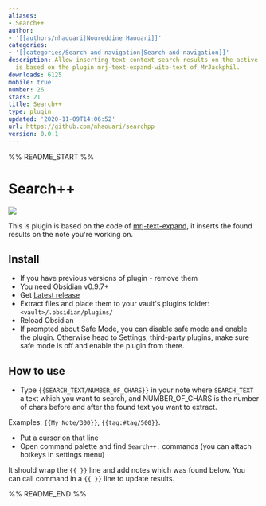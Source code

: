 ```yaml
---
aliases:
- Search++
author:
- '[[authors/nhaouari|Noureddine Haouari]]'
categories:
- '[[categories/Search and navigation|Search and navigation]]'
description: Allow inserting text context search results on the active note, the plugin
  is based on the plugin mrj-text-expand-witb-text of MrJackphil.
downloads: 6125
mobile: true
number: 26
stars: 21
title: Search++
type: plugin
updated: '2020-11-09T14:06:52'
url: https://github.com/nhaouari/searchpp
version: 0.0.1
---
```


%% README_START %%

# Search++
![](https://raw.githubusercontent.com/nhaouari/searchpp/HEAD/screenshots/2.gif)

This is plugin is based on the code of [mrj-text-expand](https://github.com/nhaouari/obsidian-text-expand), it inserts the found results on the note you're working on. 

## Install
- If you have previous versions of plugin - remove them
- You need Obsidian v0.9.7+
- Get [Latest release]()
- Extract files and place them to your vault's plugins folder: `<vault>/.obsidian/plugins/`
- Reload Obsidian
- If prompted about Safe Mode, you can disable safe mode and enable the plugin. Otherwise head to Settings, third-party plugins, make sure safe mode is off and enable the plugin from there.


## How to use

-   Type `{{SEARCH_TEXT/NUMBER_OF_CHARS}}` in your note where `SEARCH_TEXT` a text which you want to search, and NUMBER_OF_CHARS is the number of chars before and after the found text you want to extract. 

Examples: `{{My Note/300}}`, `{{tag:#tag/500}}`.
-   Put a cursor on that line
-   Open command palette and find `Search++:` commands (you can attach hotkeys in settings menu)

It should wrap the `{{ }}` line and add notes which was found below.
You can call command in a `{{ }}` line to update results.


%% README_END %%